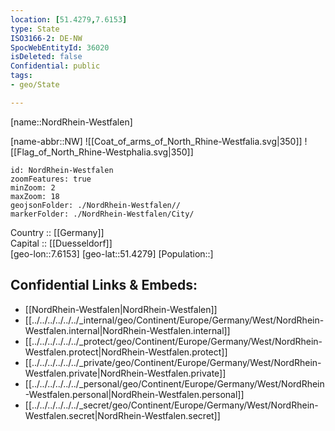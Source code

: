 ```yaml
---
location: [51.4279,7.6153] 
type: State
ISO3166-2: DE-NW
SpocWebEntityId: 36020
isDeleted: false
Confidential: public
tags:
- geo/State

---
```

[name::NordRhein-Westfalen] 

[name-abbr::NW] 
![[Coat_of_arms_of_North_Rhine-Westfalia.svg|350]] 
![[Flag_of_North_Rhine-Westphalia.svg|350]] 

```leaflet
id: NordRhein-Westfalen
zoomFeatures: true 
minZoom: 2 
maxZoom: 18
geojsonFolder: ./NordRhein-Westfalen//
markerFolder: ./NordRhein-Westfalen/City/
```

Country :: [[Germany]]  
Capital :: [[Duesseldorf]]  
[geo-lon::7.6153] 
[geo-lat::51.4279] 
[Population::] 



## Confidential Links & Embeds: 
- [[NordRhein-Westfalen|NordRhein-Westfalen]]  
- [[../../../../../../_internal/geo/Continent/Europe/Germany/West/NordRhein-Westfalen.internal|NordRhein-Westfalen.internal]] 
- [[../../../../../../_protect/geo/Continent/Europe/Germany/West/NordRhein-Westfalen.protect|NordRhein-Westfalen.protect]] 
- [[../../../../../../_private/geo/Continent/Europe/Germany/West/NordRhein-Westfalen.private|NordRhein-Westfalen.private]] 
- [[../../../../../../_personal/geo/Continent/Europe/Germany/West/NordRhein-Westfalen.personal|NordRhein-Westfalen.personal]] 
- [[../../../../../../_secret/geo/Continent/Europe/Germany/West/NordRhein-Westfalen.secret|NordRhein-Westfalen.secret]] 
